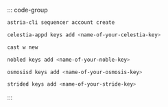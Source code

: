 <!-- markdownlint-disable MD041 MD013 -->

::: code-group

```bash [Astria]
astria-cli sequencer account create
```

```bash [Celestia]
celestia-appd keys add <name-of-your-celestia-key>
```

```bash [Flame]
cast w new
```

```bash [Noble]
nobled keys add <name-of-your-noble-key>
```

```bash [Osmosis]
osmosisd keys add <name-of-your-osmosis-key>
```

```bash [Stride]
strided keys add <name-of-your-stride-key>
```

:::

<!-- <Tabs>
  <TabItem value="Astria" label="Astria"> </TabItem>
  <TabItem value="Celestia" label="Celestia"> </TabItem>
  <TabItem value="Flame" label="Flame"> </TabItem>
  <TabItem value="Noble" label="Noble"> </TabItem>
  <TabItem value="Osmosis" label="Osmosis"> </TabItem>
  <TabItem value="Stride" label="Stride"> </TabItem>
</Tabs> -->
